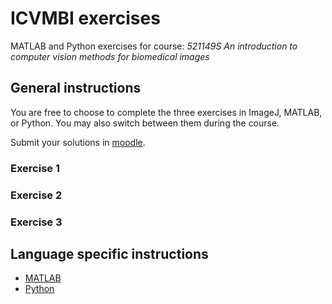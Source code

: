 # ICVMBI exercises
MATLAB and Python exercises for course:
*521149S An introduction to computer vision methods for biomedical images*

## General instructions

You are free to choose to complete the three exercises in ImageJ, MATLAB, or Python. You may also switch between them during the course.

Submit your solutions in [moodle](https://moodle.oulu.fi/course/view.php?id=4366&section=3).

### Exercise 1

### Exercise 2

### Exercise 3

## Language specific instructions

* [MATLAB](matlab/README.md)
* [Python](python/README.md)
